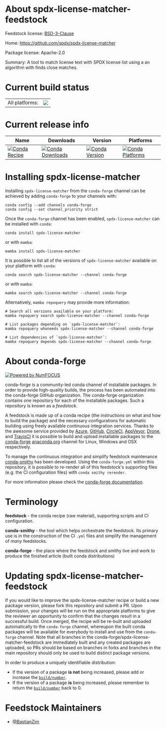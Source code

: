 About spdx-license-matcher-feedstock
====================================

Feedstock license: [BSD-3-Clause](https://github.com/conda-forge/spdx-license-matcher-feedstock/blob/main/LICENSE.txt)

Home: https://github.com/spdx/spdx-license-matcher

Package license: Apache-2.0

Summary: A tool to match license text with SPDX license list using a an algorithm with finds close matches.

Current build status
====================


<table><tr><td>All platforms:</td>
    <td>
      <a href="https://dev.azure.com/conda-forge/feedstock-builds/_build/latest?definitionId=15293&branchName=main">
        <img src="https://dev.azure.com/conda-forge/feedstock-builds/_apis/build/status/spdx-license-matcher-feedstock?branchName=main">
      </a>
    </td>
  </tr>
</table>

Current release info
====================

| Name | Downloads | Version | Platforms |
| --- | --- | --- | --- |
| [![Conda Recipe](https://img.shields.io/badge/recipe-spdx--license--matcher-green.svg)](https://anaconda.org/conda-forge/spdx-license-matcher) | [![Conda Downloads](https://img.shields.io/conda/dn/conda-forge/spdx-license-matcher.svg)](https://anaconda.org/conda-forge/spdx-license-matcher) | [![Conda Version](https://img.shields.io/conda/vn/conda-forge/spdx-license-matcher.svg)](https://anaconda.org/conda-forge/spdx-license-matcher) | [![Conda Platforms](https://img.shields.io/conda/pn/conda-forge/spdx-license-matcher.svg)](https://anaconda.org/conda-forge/spdx-license-matcher) |

Installing spdx-license-matcher
===============================

Installing `spdx-license-matcher` from the `conda-forge` channel can be achieved by adding `conda-forge` to your channels with:

```
conda config --add channels conda-forge
conda config --set channel_priority strict
```

Once the `conda-forge` channel has been enabled, `spdx-license-matcher` can be installed with `conda`:

```
conda install spdx-license-matcher
```

or with `mamba`:

```
mamba install spdx-license-matcher
```

It is possible to list all of the versions of `spdx-license-matcher` available on your platform with `conda`:

```
conda search spdx-license-matcher --channel conda-forge
```

or with `mamba`:

```
mamba search spdx-license-matcher --channel conda-forge
```

Alternatively, `mamba repoquery` may provide more information:

```
# Search all versions available on your platform:
mamba repoquery search spdx-license-matcher --channel conda-forge

# List packages depending on `spdx-license-matcher`:
mamba repoquery whoneeds spdx-license-matcher --channel conda-forge

# List dependencies of `spdx-license-matcher`:
mamba repoquery depends spdx-license-matcher --channel conda-forge
```


About conda-forge
=================

[![Powered by
NumFOCUS](https://img.shields.io/badge/powered%20by-NumFOCUS-orange.svg?style=flat&colorA=E1523D&colorB=007D8A)](https://numfocus.org)

conda-forge is a community-led conda channel of installable packages.
In order to provide high-quality builds, the process has been automated into the
conda-forge GitHub organization. The conda-forge organization contains one repository
for each of the installable packages. Such a repository is known as a *feedstock*.

A feedstock is made up of a conda recipe (the instructions on what and how to build
the package) and the necessary configurations for automatic building using freely
available continuous integration services. Thanks to the awesome service provided by
[Azure](https://azure.microsoft.com/en-us/services/devops/), [GitHub](https://github.com/),
[CircleCI](https://circleci.com/), [AppVeyor](https://www.appveyor.com/),
[Drone](https://cloud.drone.io/welcome), and [TravisCI](https://travis-ci.com/)
it is possible to build and upload installable packages to the
[conda-forge](https://anaconda.org/conda-forge) [anaconda.org](https://anaconda.org/)
channel for Linux, Windows and OSX respectively.

To manage the continuous integration and simplify feedstock maintenance
[conda-smithy](https://github.com/conda-forge/conda-smithy) has been developed.
Using the ``conda-forge.yml`` within this repository, it is possible to re-render all of
this feedstock's supporting files (e.g. the CI configuration files) with ``conda smithy rerender``.

For more information please check the [conda-forge documentation](https://conda-forge.org/docs/).

Terminology
===========

**feedstock** - the conda recipe (raw material), supporting scripts and CI configuration.

**conda-smithy** - the tool which helps orchestrate the feedstock.
                   Its primary use is in the construction of the CI ``.yml`` files
                   and simplify the management of *many* feedstocks.

**conda-forge** - the place where the feedstock and smithy live and work to
                  produce the finished article (built conda distributions)


Updating spdx-license-matcher-feedstock
=======================================

If you would like to improve the spdx-license-matcher recipe or build a new
package version, please fork this repository and submit a PR. Upon submission,
your changes will be run on the appropriate platforms to give the reviewer an
opportunity to confirm that the changes result in a successful build. Once
merged, the recipe will be re-built and uploaded automatically to the
`conda-forge` channel, whereupon the built conda packages will be available for
everybody to install and use from the `conda-forge` channel.
Note that all branches in the conda-forge/spdx-license-matcher-feedstock are
immediately built and any created packages are uploaded, so PRs should be based
on branches in forks and branches in the main repository should only be used to
build distinct package versions.

In order to produce a uniquely identifiable distribution:
 * If the version of a package **is not** being increased, please add or increase
   the [``build/number``](https://docs.conda.io/projects/conda-build/en/latest/resources/define-metadata.html#build-number-and-string).
 * If the version of a package **is** being increased, please remember to return
   the [``build/number``](https://docs.conda.io/projects/conda-build/en/latest/resources/define-metadata.html#build-number-and-string)
   back to 0.

Feedstock Maintainers
=====================

* [@BastianZim](https://github.com/BastianZim/)


